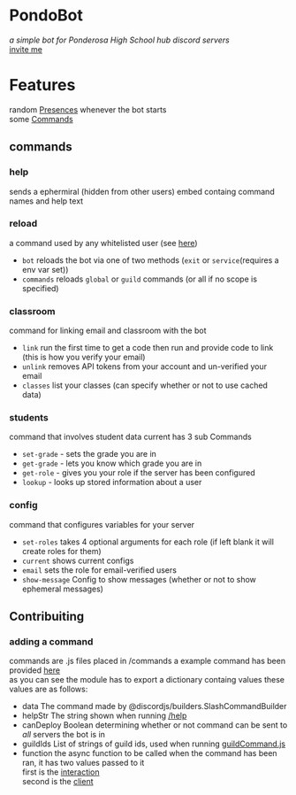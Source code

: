 # PondoBot
*a simple bot for Ponderosa High School hub discord servers*<br>
[invite me](https://discord.com/api/oauth2/authorize?client_id=893988257107410944&permissions=380574485568&scope=bot%20applications.commands)


# Features

random [Presences](/bot.js#L10-L16) whenever the bot starts<br>
some [Commands](#commands)

## commands

### help
sends a ephermiral (hidden from other users) embed containg command names and help text

### reload
a command used by any whitelisted user (see [here](libs/util.js#L15))
* `bot` reloads the bot via one of two methods (`exit` or `service`(requires a env var set))<br>
* `commands` reloads `global` or `guild` commands (or all if no scope is specified)<br>

### classroom
command for linking email and classroom with the bot
* `link` run the first time to get a code then run and provide code to link (this is how you verify your email)<br>
* `unlink` removes API tokens from your account and un-verified your email<br>
* `classes` list your classes (can specify whether or not to use cached data)<br>

### students
command that involves student data current has 3 sub Commands<br>
* `set-grade` - sets the grade you are in <br>
* `get-grade` - lets you know which grade you are in <br>
* `get-role` - gives you your role if the server has been configured<br>
* `lookup` - looks up stored information about a user<br>

### config
command that configures variables for your server
* `set-roles` takes 4 optional arguments for each role (if left blank it will create roles for them)<br>
* `current`	 shows current configs<br>
* `email` sets the role for email-verified users <br>
* `show-message` Config to show messages (whether or not to show ephemeral messages)

## Contribuiting

### adding a command
commands are .js files placed in /commands a example command has been provided [here](/commands/example.js)<br>
as you can see the module has to export a dictionary containg values these values are as follows:
*	data
	The command made by @discordjs/builders.SlashCommandBuilder<br>
*	helpStr
	The string shown when running [/help](/commands/help.js)
*	canDeploy
	Boolean determining whether or not command can be sent to *all* servers the bot is in<br>
*	guildIds
	List of strings of guild ids, used when running [guildCommand.js](/guildCommand.js)<br>
*	function
	the async function to be called when the command has been ran, it has two values passed to it<br>
	first is the [interaction](https://discord.js.org/#/docs/main/stable/class/Interaction)<br>
	second is the [client](https://discord.js.org/#/docs/main/stable/class/Client)<br>

